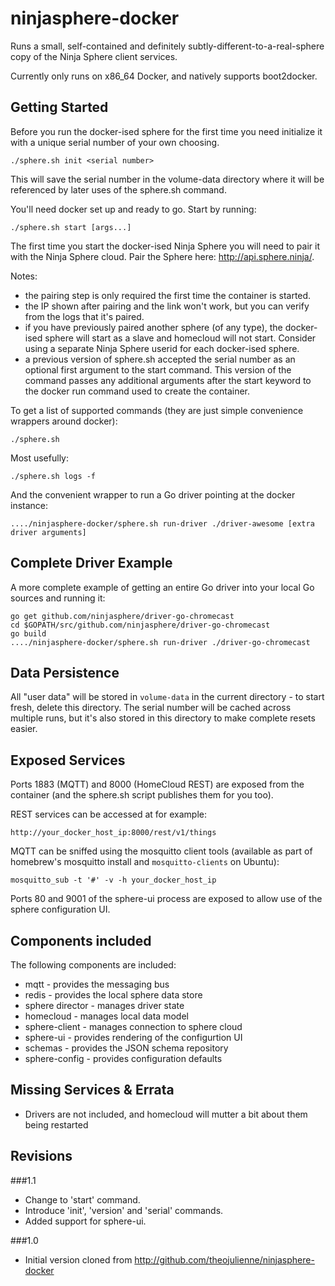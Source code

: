 # ninjasphere-docker

Runs a small, self-contained and definitely subtly-different-to-a-real-sphere copy of the Ninja Sphere client services.

Currently only runs on x86_64 Docker, and natively supports boot2docker.

## Getting Started

Before you run the docker-ised sphere for the first time you need initialize it with a unique serial number of your own choosing.

```
./sphere.sh init <serial number>
```

This will save the serial number in the volume-data directory where it will be referenced by later uses of the sphere.sh command.

You'll need docker set up and ready to go. Start by running:
```
./sphere.sh start [args...]
```

The first time you start the docker-ised Ninja Sphere you will need to pair it with the Ninja Sphere cloud. Pair the Sphere here: http://api.sphere.ninja/.

Notes:

* the pairing step is only required the first time the container is started.
* the IP shown after pairing and the link won't work, but you can verify from the logs that it's paired.
* if you have previously paired another sphere (of any type), the docker-ised sphere will start as a slave and homecloud will not start. Consider using a separate Ninja Sphere userid for each docker-ised sphere.
* a previous version of sphere.sh accepted the serial number as an optional first argument to the start command. This version of the command passes any additional arguments after the start keyword to the docker run command used to create the container.

To get a list of supported commands (they are just simple convenience wrappers around docker):
```
./sphere.sh
```

Most usefully:
```
./sphere.sh logs -f
```

And the convenient wrapper to run a Go driver pointing at the docker instance:
```
..../ninjasphere-docker/sphere.sh run-driver ./driver-awesome [extra driver arguments]
```

## Complete Driver Example

A more complete example of getting an entire Go driver into your local Go sources and running it:
```
go get github.com/ninjasphere/driver-go-chromecast
cd $GOPATH/src/github.com/ninjasphere/driver-go-chromecast
go build
..../ninjasphere-docker/sphere.sh run-driver ./driver-go-chromecast
```

## Data Persistence

All "user data" will be stored in ```volume-data``` in the current directory - to start fresh, delete this directory. The serial number will be cached across multiple runs, but it's also stored in this directory to make complete resets easier.

## Exposed Services

Ports 1883 (MQTT) and 8000 (HomeCloud REST) are exposed from the container (and the sphere.sh script publishes them for you too).

REST services can be accessed at for example:
```
http://your_docker_host_ip:8000/rest/v1/things
```

MQTT can be sniffed using the mosquitto client tools (available as part of homebrew's mosquitto install and ```mosquitto-clients``` on Ubuntu):
```
mosquitto_sub -t '#' -v -h your_docker_host_ip
```

Ports 80 and 9001 of the sphere-ui process are exposed to allow use of the sphere configuration UI.

## Components included

The following components are included:

* mqtt - provides the messaging bus
* redis - provides the local sphere data store
* sphere director - manages driver state
* homecloud - manages local data model
* sphere-client - manages connection to sphere cloud
* sphere-ui - provides rendering of the configurtion UI
* schemas - provides the JSON schema repository
* sphere-config - provides configuration defaults

## Missing Services & Errata

 * Drivers are not included, and homecloud will mutter a bit about them being restarted

## Revisions

###1.1
* Change to 'start' command.
* Introduce 'init', 'version' and 'serial' commands.
* Added support for sphere-ui.

###1.0
* Initial version cloned from http://github.com/theojulienne/ninjasphere-docker
